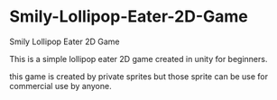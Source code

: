 # Smily-Lollipop-Eater-2D-Game
Smily Lollipop Eater 2D Game

This is a simple lollipop eater 2D game created in unity for beginners.

this game is created by private sprites but those sprite can be use for commercial use by anyone.
